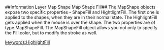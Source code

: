##Information Layer Map Shape Map Shape Fill##
The MapShape objects expose two specific properties - ShapeFill and HightlightFill. The first one is applied to the shapes, when they are in their normal state. The HighlightFill gets applied when the mouse is over the shape.
The two properties are of type MapShapeFill. The MapShapeFill object allows you not only to specify the Fill color, but to modify the stroke as well.

<keywords:HighlightFill>